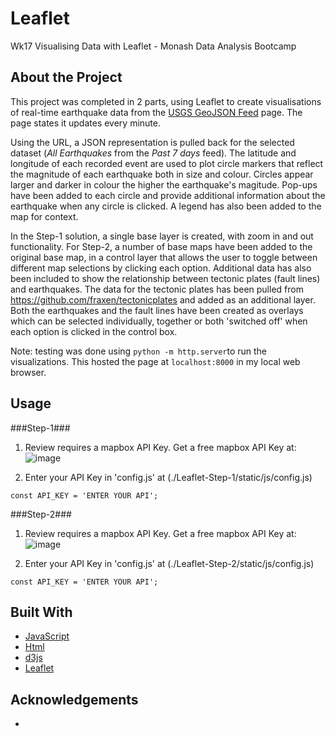 # Leaflet 
Wk17 Visualising Data with Leaflet - Monash Data Analysis Bootcamp


## About the Project
This project was completed in 2 parts, using Leaflet to create visualisations of real-time earthquake data from the [USGS GeoJSON Feed](http://earthquake.usgs.gov/earthquakes/feed/v1.0/geojson.php) page.  The page states it updates every minute.  

Using the URL, a JSON representation is pulled back for the selected dataset (_All Earthquakes_ from the _Past 7 days_ feed).  The latitude and longitude of each recorded event are used to plot circle markers that reflect the magnitude of each earthquake both in size and colour.  Circles appear larger and darker in colour the higher the earthquake's magitude.  Pop-ups have been added to each circle and provide additional information about the earthquake when any circle is clicked.  A legend has also been added to the map for context.

In the Step-1 solution, a single base layer is created, with zoom in and out functionality.  For Step-2, a number of base maps have been added to the original base map, in a control layer that allows the user to toggle between different map selections by clicking each option.  Additional data has also been included to show the relationship between tectonic plates (fault lines) and earthquakes.  The data for the tectonic plates has been pulled from <https://github.com/fraxen/tectonicplates> and added as an additional layer. Both the earthquakes and the fault lines have been created as overlays which can be selected individually, together or both 'switched off' when each option is clicked in the control box.

Note: testing was done using `python -m http.server`to run the visualizations. This hosted the page at `localhost:8000` in my local web browser.


## Usage

###Step-1###
1. Review requires a mapbox API Key.  Get a free mapbox API Key at: 
  ![image](html_screenshot2.png)
  
2. Enter your API Key in 'config.js' at (./Leaflet-Step-1/static/js/config.js)
```JS
const API_KEY = 'ENTER YOUR API';
```

###Step-2###
1. Review requires a mapbox API Key.  Get a free mapbox API Key at: 
  ![image](html_screenshot2.png)
  
2. Enter your API Key in 'config.js' at (./Leaflet-Step-2/static/js/config.js)
```JS
const API_KEY = 'ENTER YOUR API';
```


## Built With

* [JavaScript](https://developer.mozilla.org/en-US/docs/Web/javascript)
* [Html](https://developer.mozilla.org/en-US/docs/Web/HTML)
* [d3js](https://d3js.org/)
* [Leaflet](https://leafletjs.com/)


## Acknowledgements
* 



